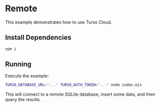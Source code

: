 # Remote

This example demonstrates how to use Turso Cloud.

## Install Dependencies

```bash
npm i
```

## Running

Execute the example:

```bash
TURSO_DATABASE_URL="..." TURSO_AUTH_TOKEN="..." node index.mjs
```

This will connect to a remote SQLite database, insert some data, and then query the results.
